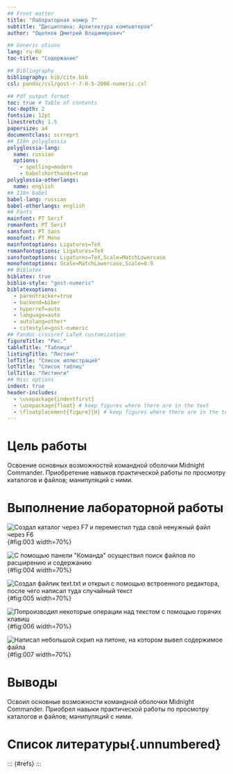 ```yaml
---
## Front matter
title: "Лабораторная номер 7"
subtitle: "Дисциплина: Архитектура компьютеров"
author: "Ощепков Дмитрий Владимирович"

## Generic otions
lang: ru-RU
toc-title: "Содержание"

## Bibliography
bibliography: bib/cite.bib
csl: pandoc/csl/gost-r-7-0-5-2008-numeric.csl

## Pdf output format
toc: true # Table of contents
toc-depth: 2
fontsize: 12pt
linestretch: 1.5
papersize: a4
documentclass: scrreprt
## I18n polyglossia
polyglossia-lang:
  name: russian
  options:
	- spelling=modern
	- babelshorthands=true
polyglossia-otherlangs:
  name: english
## I18n babel
babel-lang: russian
babel-otherlangs: english
## Fonts
mainfont: PT Serif
romanfont: PT Serif
sansfont: PT Sans
monofont: PT Mono
mainfontoptions: Ligatures=TeX
romanfontoptions: Ligatures=TeX
sansfontoptions: Ligatures=TeX,Scale=MatchLowercase
monofontoptions: Scale=MatchLowercase,Scale=0.9
## Biblatex
biblatex: true
biblio-style: "gost-numeric"
biblatexoptions:
  - parentracker=true
  - backend=biber
  - hyperref=auto
  - language=auto
  - autolang=other*
  - citestyle=gost-numeric
## Pandoc-crossref LaTeX customization
figureTitle: "Рис."
tableTitle: "Таблица"
listingTitle: "Листинг"
lofTitle: "Список иллюстраций"
lotTitle: "Список таблиц"
lolTitle: "Листинги"
## Misc options
indent: true
header-includes:
  - \usepackage{indentfirst}
  - \usepackage{float} # keep figures where there are in the text
  - \floatplacement{figure}{H} # keep figures where there are in the text
---
```


# Цель работы

Освоение основных возможностей командной оболочки Midnight Commander. Приобретение навыков практической работы по просмотру каталогов и файлов; манипуляций
с ними.

# Выполнение лабораторной работы

![Создал каталог через F7 и переместил туда свой ненужный файл через F6](/home/dvothepkov/Screens/3.png){#fig:003 width=70%}

![С помощью панели "Команда" осуществил поиск файлов по расширению и содержанию](/home/dvothepkov/Screens/4.png){#fig:004 width=70%}

![Создал файлик text.txt и открыл с помощью встроенного редактора, после чего написал туда случайный текст](/home/dvothepkov/Screens/5.png){#fig:005 width=70%}

![Попроизводил некоторые операции над текстом с помощью горячих клавиш](/home/dvothepkov/Screens/6.png){#fig:006 width=70%}

![Написал небольшой скрип на питоне, на котором вывел содержимое файла](/home/dvothepkov/Screens/7.png){#fig:007 width=70%}

# Выводы

Освоил основные возможности командной оболочки Midnight Commander. Приобрел навыки практической работы по просмотру каталогов и файлов; манипуляций
с ними.

# Список литературы{.unnumbered}

::: {#refs}
:::
